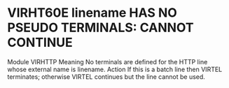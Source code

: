 # VIRHT60E linename HAS NO PSEUDO TERMINALS: CANNOT CONTINUE
Module
    VIRHTTP
Meaning
    No terminals are defined for the HTTP line whose external name is linename.
Action
    If this is a batch line then VIRTEL terminates; otherwise VIRTEL continues but the line cannot be used.
